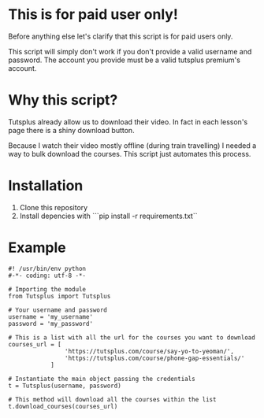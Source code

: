This is for paid user only!
===========================

Before anything else let's clarify that this script is  for paid users only.

This script will simply don't work if you don't provide a valid username and password. The account you provide must be a valid tutsplus premium's account.

Why this script?
================

Tutsplus already allow us to download their video. In fact in each lesson's page there is a shiny download button.

Because I watch their video mostly offline (during train travelling) I needed a way to bulk download the courses. This script just automates this process.

Installation
=============

1. Clone this repository
2. Install depencies with ```pip install -r requirements.txt``


Example
========

```
#! /usr/bin/env python
#-*- coding: utf-8 -*-

# Importing the module
from Tutsplus import Tutsplus

# Your username and password
username = 'my_username'
password = 'my_password'

# This is a list with all the url for the courses you want to download
courses_url = [
                'https://tutsplus.com/course/say-yo-to-yeoman/',
                'https://tutsplus.com/course/phone-gap-essentials/'
            ]

# Instantiate the main object passing the credentials
t = Tutsplus(username, password)

# This method will download all the courses within the list
t.download_courses(courses_url)
```

